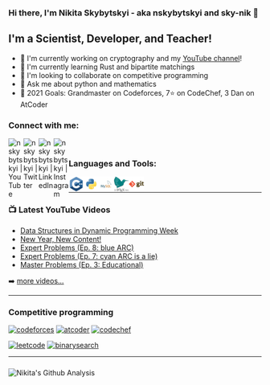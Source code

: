 ### Hi there, I'm Nikita Skybytskyi - aka nskybytskyi and sky-nik 👋

## I'm a Scientist, Developer, and Teacher!

- 🔭 I'm currently working on cryptography and my [YouTube channel][youtube]!
- 🌱 I'm currently learning Rust and bipartite matchings
- 👯 I'm looking to collaborate on competitive programming
- 💬 Ask me about python and mathematics
- 🥅 2021 Goals: Grandmaster on Codeforces, 7⭐ on CodeChef, 3 Dan on AtCoder

### Connect with me:

[<img align="left" alt="nskybytskyi | YouTube" width="30px" src="https://cdn.jsdelivr.net/npm/simple-icons@latest/icons/youtube.svg" />][youtube]
[<img align="left" alt="nskybytskyi | Twitter" width="30px" src="https://cdn.jsdelivr.net/npm/simple-icons@latest/icons/twitter.svg" />][twitter]
[<img align="left" alt="nskybytskyi | LinkedIn" width="30px" src="https://cdn.jsdelivr.net/npm/simple-icons@latest/icons/linkedin.svg" />][linkedin]
[<img align="left" alt="nskybytskyi | Instagram" width="30px" src="https://cdn.jsdelivr.net/npm/simple-icons@latest/icons/instagram.svg" />][instagram]

<br />

### Languages and Tools:

<img align="left" alt="c-plus-plus" width="30px" src="https://raw.githubusercontent.com/github/explore/80688e429a7d4ef2fca1e82350fe8e3517d3494d/topics/cpp/cpp.png" />
<img align="left" alt="python" width="30px" src="https://raw.githubusercontent.com/github/explore/80688e429a7d4ef2fca1e82350fe8e3517d3494d/topics/python/python.png" />
<img align="left" alt="my-sql" width="30px" src="https://raw.githubusercontent.com/github/explore/80688e429a7d4ef2fca1e82350fe8e3517d3494d/topics/mysql/mysql.png" />
<img align="left" alt="latex" width="30px" src="https://raw.githubusercontent.com/github/explore/80688e429a7d4ef2fca1e82350fe8e3517d3494d/topics/latex/latex.png" />
<img align="left" alt="git" width="30px" src="https://raw.githubusercontent.com/github/explore/80688e429a7d4ef2fca1e82350fe8e3517d3494d/topics/git/git.png" />

<br/>

---

### 📺 Latest YouTube Videos

<!-- YOUTUBE:START -->
- [Data Structures in Dynamic Programming Week](https://www.youtube.com/watch?v=Aaceu-Z0abc)
- [New Year, New Content!](https://www.youtube.com/watch?v=KgzZHpx-DDI)
- [Expert Problems &lpar;Ep. 8: blue ARC&rpar;](https://www.youtube.com/watch?v=eTtE4MwpYwA)
- [Expert Problems &lpar;Ep. 7: cyan ARC is a lie&rpar;](https://www.youtube.com/watch?v=DgGlZCW3To4)
- [Master Problems &lpar;Ep. 3: Educational&rpar;](https://www.youtube.com/watch?v=4dlVV2jLXYA)
<!-- YOUTUBE:END -->

➡️ [more videos...][youtube]

---

### Competitive programming

[![codeforces](https://cp-logo.vercel.app/codeforces/Skybytskyi.Nikita?logo=true)][codeforces]
[![atcoder](https://cp-logo.vercel.app/atcoder/nskybytskyi?logo=true)][atcoder]
[![codechef](https://cp-logo.vercel.app/codechef/sky_nik?logo=true)][codechef]

[![leetcode](https://cp-logo.vercel.app/leetcode/nskybytskyi?logo=true)][leetcode]
[![binarysearch](https://binarysearch.com/api/shields/nskybytskyi)][bsio]

---

### 

![Nikita's Github Analysis](https://github-readme-stats.vercel.app/api?username=Sky-Nik&show_owner=true&count_private=true&include_all_commits=true&show_icons=true&hide_border=true&theme=dark)

[youtube]: https://www.youtube.com/c/NikitaSkybytskyi
[twitter]: https://twitter.com/skybytskyi
[linkedin]: https://www.linkedin.com/in/nikita-skybytskyi/
[instagram]: https://www.instagram.com/n.skybytskyi/

[codeforces]: https://codeforces.com/profile/Skybytskyi.Nikita
[atcoder]: https://atcoder.jp/users/nskybytskyi
[codechef]: https://www.codechef.com/users/sky_nik

[bsio]: https://binarysearch.com/@/nskybytskyi
[leetcode]: https://leetcode.com/nskybytskyi/



